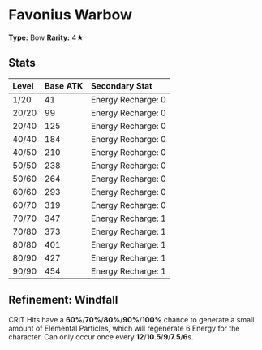 # Favonius Warbow

**Type:** Bow
**Rarity:** 4★

## Stats

| Level | Base ATK | Secondary Stat |
| :--- | :--- | :--- |
| 1/20 | 41 | Energy Recharge: 0 |
| 20/20 | 99 | Energy Recharge: 0 |
| 20/40 | 125 | Energy Recharge: 0 |
| 40/40 | 184 | Energy Recharge: 0 |
| 40/50 | 210 | Energy Recharge: 0 |
| 50/50 | 238 | Energy Recharge: 0 |
| 50/60 | 264 | Energy Recharge: 0 |
| 60/60 | 293 | Energy Recharge: 0 |
| 60/70 | 319 | Energy Recharge: 0 |
| 70/70 | 347 | Energy Recharge: 1 |
| 70/80 | 373 | Energy Recharge: 1 |
| 80/80 | 401 | Energy Recharge: 1 |
| 80/90 | 427 | Energy Recharge: 1 |
| 90/90 | 454 | Energy Recharge: 1 |

## Refinement: Windfall

CRIT Hits have a **60%**/**70%**/**80%**/**90%**/**100%** chance to generate a small amount of Elemental Particles, which will regenerate 6 Energy for the character. Can only occur once every **12**/**10.5**/**9**/**7.5**/**6**s.

